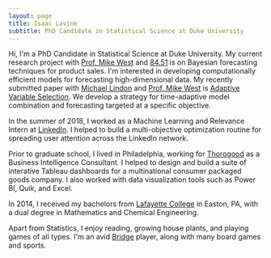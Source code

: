```yaml
---
layout: page
title: Isaac Lavine
subtitle: PhD Candidate in Statistical Science at Duke University
---
```


Hi, I'm a PhD Candidate in Statistical Science at Duke University. My current research project with [Prof. Mike West](http://www2.stat.duke.edu/~mw/) and [84.51](https://www.8451.com) is on Bayesian forecasting techniques for product sales. I'm interested in developing computationally efficient models for forecasting high-dimensional data. My recently submitted paper with [Michael Lindon](https://michaellindon.github.io) and [Prof. Mike West](http://www2.stat.duke.edu/~mw/) is [Adaptive Variable Selection](https://arxiv.org/abs/1906.06580v1). We develop a strategy for time-adaptive model combination and forecasting targeted at a    specific objective.

In the summer of 2018, I worked as a Machine Learning and Relevance Intern at [LinkedIn](https://www.linkedin.com). I helped to build a multi-objective optimization routine for spreading user attention across the LinkedIn network.

Prior to graduate school, I lived in Philadelphia, working for [Thorogood](https://www.thorogood.com) as a Business Intelligence Consultant. I helped to design and build a suite of interative Tableau dashboards for a multinational consumer packaged goods company. I also worked with data visualization tools such as Power BI, Quik, and Excel.

In 2014, I received my bachelors from [Lafayette College](https://www.lafayette.edu) in Easton, PA, with a dual degree in Mathematics and Chemical Engineering.

Apart from Statistics, I enjoy reading, growing house plants, and playing games of all types. I'm an avid [Bridge](https://www.bridgebase.com) player, along with many board games and sports.


